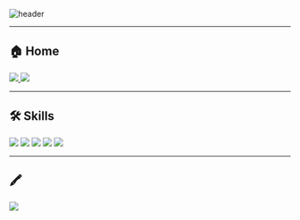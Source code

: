 ![header](https://capsule-render.vercel.app/api?type=Waving&color=timeGradient&height=200&section=header&text=Ch0rckBean🚀!&text=capsule%20render&fontSize=120&animation=scaleIn)

----------
## 🏠 Home
<a href="https://blog.naver.com/ch0rckbean" target=_blink>
  <img src="https://img.shields.io/badge/NAVER-03C75A?  style=plastic&logo=Naver&logoColor=F3FDE8" />
</a> 

<a href="https://velog.io/@chr0ckbean" target=_blink>
  <img src="https://img.shields.io/badge/Velog-F3FDE8?  style=plastic&logo=Velog&logoColor=20C997" />
</a> 

----------
## 🛠️ Skills

<img src="https://img.shields.io/badge/HTML5-FFF?style=plastic&logo=Python&logoColor=E34F26"/>

<img src="https://img.shields.io/badge/CSS3-DD3A0A?style=plastic&logo=CSS3&logoColor=06B6D4"/>

<img src="https://img.shields.io/badge/Python-1E8CBE?style=plastic&logo=Python&logoColor=FFD900"/>

<img src="https://img.shields.io/badge/jQuery-0769AD?style=plastic&logo=jQuery&logoColor=fff"/>

<img src="https://img.shields.io/badge/JavaScript-F7DF12?style=plastic&logo=JavaScript&logoColor=000"/>

-----------
## 🖍️
<img src="https://github-readme-stats.vercel.app/api/top-langs/?username=ch0rckbean&layout=compact"><br><br>

